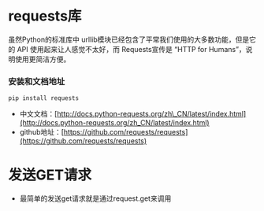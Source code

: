 # requests库

虽然Python的标准库中 urllib模块已经包含了平常我们使用的大多数功能，但是它的 API 使用起来让人感觉不太好，而 Requests宣传是 “HTTP for Humans”，说明使用更简洁方便。

### 安装和文档地址

```
pip install requests
```

* 中文文档：[http://docs.python-requests.org/zh\_CN/latest/index.html](http://docs.python-requests.org/zh_CN/latest/index.html)
* github地址：[https://github.com/requests/requests](https://github.com/requests/requests)

# 发送GET请求

* 最简单的发送get请求就是通过request.get来调用 
